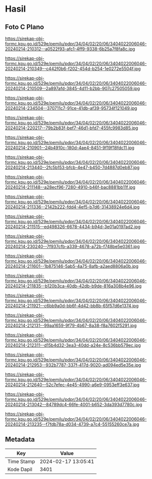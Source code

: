 # Hasil

## Foto C Plano

https://sirekap-obj-formc.kpu.go.id/529e/pemilu/pdpr/34/04/02/20/06/3404022006046-20240214-210312--a0522f93-afc1-4ff9-9338-6b25a7f8fa8c.jpg

https://sirekap-obj-formc.kpu.go.id/529e/pemilu/pdpr/34/04/02/20/06/3404022006046-20240214-210349--c442f0b6-f202-454d-b254-1e0272e5504f.jpg

https://sirekap-obj-formc.kpu.go.id/529e/pemilu/pdpr/34/04/02/20/06/3404022006046-20240214-210509--2a897afd-3845-4d11-b2bb-907c27505059.jpg

https://sirekap-obj-formc.kpu.go.id/529e/pemilu/pdpr/34/04/02/20/06/3404022006046-20240214-234504--370711c7-91ce-41db-af39-95734f121049.jpg

https://sirekap-obj-formc.kpu.go.id/529e/pemilu/pdpr/34/04/02/20/06/3404022006046-20240214-220217--79b2b83f-bef7-46d1-bfd7-455fc9983d85.jpg

https://sirekap-obj-formc.kpu.go.id/529e/pemilu/pdpr/34/04/02/20/06/3404022006046-20240214-210901--24b4910c-180d-4ae4-8451-9f19f18fdc11.jpg

https://sirekap-obj-formc.kpu.go.id/529e/pemilu/pdpr/34/04/02/20/06/3404022006046-20240214-213440--2fc5b153-bfcb-4e47-b450-7d4887d0eb87.jpg

https://sirekap-obj-formc.kpu.go.id/529e/pemilu/pdpr/34/04/02/20/06/3404022006046-20240214-211148--a28ecf96-7280-4910-b46f-bac8881bb11f.jpg

https://sirekap-obj-formc.kpu.go.id/529e/pemilu/pdpr/34/04/02/20/06/3404022006046-20240214-211336--2142b222-fdd4-4ef5-b7d6-31438924e6d4.jpg

https://sirekap-obj-formc.kpu.go.id/529e/pemilu/pdpr/34/04/02/20/06/3404022006046-20240214-211515--ed498326-6678-4434-b94d-3e01a0197ad2.jpg

https://sirekap-obj-formc.kpu.go.id/529e/pemilu/pdpr/34/04/02/20/06/3404022006046-20240214-230240--7f937cfb-a339-4678-a72b-f748be5e0361.jpg

https://sirekap-obj-formc.kpu.go.id/529e/pemilu/pdpr/34/04/02/20/06/3404022006046-20240214-211601--1b875146-5ab5-4a75-8afb-a2aed8806a0b.jpg

https://sirekap-obj-formc.kpu.go.id/529e/pemilu/pdpr/34/04/02/20/06/3404022006046-20240214-211835--b120b3ca-40db-42db-b9de-816a308b4e96.jpg

https://sirekap-obj-formc.kpu.go.id/529e/pemilu/pdpr/34/04/02/20/06/3404022006046-20240214-211921--c6bb9a0d-bb6f-4d42-bb8b-65f57d6e1374.jpg

https://sirekap-obj-formc.kpu.go.id/529e/pemilu/pdpr/34/04/02/20/06/3404022006046-20240214-212131--99aa1659-9f79-4b67-8a38-f8a7602f5291.jpg

https://sirekap-obj-formc.kpu.go.id/529e/pemilu/pdpr/34/04/02/20/06/3404022006046-20240214-212311--d15b4d32-3ea3-40dd-a24e-8c536bb579ec.jpg

https://sirekap-obj-formc.kpu.go.id/529e/pemilu/pdpr/34/04/02/20/06/3404022006046-20240214-212953--932b7787-337f-417d-9020-ad094ed5e35e.jpg

https://sirekap-obj-formc.kpu.go.id/529e/pemilu/pdpr/34/04/02/20/06/3404022006046-20240214-212640--52c7efec-4e45-4990-a6e9-0953eff3e637.jpg

https://sirekap-obj-formc.kpu.go.id/529e/pemilu/pdpr/34/04/02/20/06/3404022006046-20240214-213042--84789dc4-66fe-4001-b652-3da393d7780c.jpg

https://sirekap-obj-formc.kpu.go.id/529e/pemilu/pdpr/34/04/02/20/06/3404022006046-20240214-213235--f7fdb78a-d034-4739-a7c4-55155260ce7a.jpg


## Metadata

| Key        | Value               |
| ---------- | ------------------- |
| Time Stamp | 2024-02-17 13:05:41 |
| Kode Dapil | 3401                |




